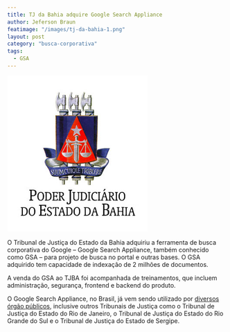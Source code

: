 ```yaml
---
title: TJ da Bahia adquire Google Search Appliance
author: Jeferson Braun
featimage: "/images/tj-da-bahia-1.png"
layout: post
category: "busca-corporativa"
tags: 
  - GSA
---
```


![Brasão do Tribunal de Justiça do Estado da Bahia](/images/tj-da-bahia-2.jpg)

O Tribunal de Justiça do Estado da Bahia adquiriu a ferramenta de busca corporativa do Google – Google Search Appliance, também conhecido como GSA – para projeto de busca no portal e outras bases. O GSA adquirido tem capacidade de indexação de 2 milhões de documentos.

A venda do GSA ao TJBA foi acompanhada de treinamentos, que incluem administração, segurança, frontend e backend do produto.

O Google Search Appliance, no Brasil, já vem sendo utilizado por [diversos órgão públicos](http://www.e-storageonline.com.br/site/clientes/), inclusive outros Tribunais de Justiça como o Tribunal de Justiça do Estado do Rio de Janeiro, o Tribunal de Justiça do Estado do Rio Grande do Sul e o Tribunal de Justiça do Estado de Sergipe.